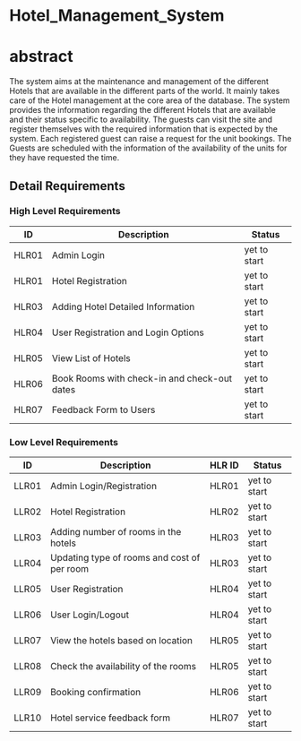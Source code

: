 # Hotel_Management_System
# abstract
The system aims at the maintenance and management of the different Hotels that are
available in the different parts of the world. It mainly takes care of the Hotel management at the
core area of the database. The system provides the information regarding the different Hotels that
are available and their status specific to availability. The guests can visit the site and register
themselves with the required information that is expected by the system. Each registered guest
can raise a request for the unit bookings. The Guests are scheduled with the information of the
availability of the units for they have requested the time.

## Detail Requirements 

### High Level Requirements 
| ID | Description | Status |
|-----|-----|------|
| HLR01 | Admin Login | yet to start | 
| HLR01 | Hotel Registration | yet to start | 
| HLR03 | Adding Hotel Detailed Information | yet to start |
| HLR04 | User Registration and Login Options | yet to start |
| HLR05 | View List of Hotels | yet to start |
| HLR06 | Book Rooms with check-in and check-out dates | yet to start |
| HLR07 | Feedback Form to Users | yet to start | 

### Low Level Requirements

| ID | Description | HLR ID | Status |
|-----|-----|-----|-----|
| LLR01 | Admin Login/Registration | HLR01 | yet to start |
| LLR02 | Hotel Registration | HLR02 | yet to start |
| LLR03 | Adding number of rooms in the hotels | HLR03 | yet to start |
| LLR04 | Updating type of rooms and cost of per room | HLR03 | yet to start |
| LLR05 | User Registration | HLR04 | yet to start |
| LLR06 | User Login/Logout | HLR04 | yet to start |
| LLR07 | View the hotels based on location | HLR05 | yet to start |
| LLR08 | Check the availability of the rooms | HLR05 | yet to start |
| LLR09 | Booking confirmation | HLR06 | yet to start |
| LLR10 | Hotel service feedback form | HLR07 | yet to start |

